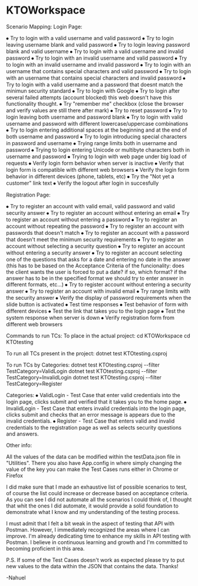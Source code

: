 # KTOWorkspace

Scenario Mapping:
Login Page:

⦁	Try to login with a valid username and valid password
⦁	Try to login leaving username blank and valid password
⦁	Try to login leaving password blank and valid username
⦁	Try to login with a valid username and invalid password
⦁	Try to login with an invalid username and valid password
⦁	Try to login with an invalid username and invalid password
⦁	Try to login with an username that contains special characters and valid password
⦁	Try to login with an username that contains special characters and invalid password
⦁	Try to login with a valid username and a password that doesnt match the minimun security standard
⦁	Try to login with Google
⦁	Try to login after several failed attempts (account blocked) this web doesn't have this functionality thought.
⦁	Try "remember me" checkbox (close the browser and verify values are still there after mark)
⦁	Try to reset password 
⦁	Try to login leaving both username and password blank
⦁	Try to login with valid username and password with different lowercase/uppercase combinations
⦁	Try to login entering additional spaces at the beginning and at the end of both username and password
⦁	Try to login introducing special characters in password and username
⦁	Trying range limits both in username and password
⦁	Trying to login entering Unicode or multibyte characters both in username and password
⦁	Trying to login with web page under big load of requests 
⦁	Verify login form behavior when server is inactive
⦁	Verify that login form is compatible with different web browsers
⦁	Verify the login form behavior in different devices (phone, tablets, etc)
⦁	Try the "Not yet a customer" link text
⦁	Verify the logout after login in succesfully

Registration Page:

⦁	Try to register an account with valid email, valid password and valid security answer
⦁	Try to register an account without entering an email
⦁	Try to register an account without entering a password
⦁	Try to register an account without repeating the password
⦁	Try to register an account with passwords that doesn't match
⦁	Try to register an account with a password that doesn't meet the minimum security requirements
⦁	Try to register an account without selecting a security question
⦁	Try to register an account without entering a security answer
⦁	Try to register an account selecting one of the questions that asks for a date and entering no date in the answer (this has to be based on 	the Acceptance Criteria of the funcionality: does the client wants the user is forced to put a date? if so, which format? if the answer has 	to be in the specified format we should try to enter answer in different formats, etc...)
⦁	Try to register account without entering a security answer
⦁	Try to register an account with invalid email
⦁	Try range limits with the security answer
⦁	Verify the display of password requirements when the slide button is activated
⦁	Test time responses
⦁	Test behavior of form with different devices
⦁	Test the link that takes you to the login page
⦁	Test the system response when server is down
⦁	Verify registration form from different web browsers

Commands to run TCs:
To place in the actual project:
	cd KTOWorkspace
	cd KTOtesting
 
To run all TCs present in the project:
	dotnet test KTOtesting.csproj
 
To run TCs by Categories:
	dotnet test KTOtesting.csproj --filter TestCategory=ValidLogin
	dotnet test KTOtesting.csproj --filter TestCategory=InvalidLogin
	dotnet test KTOtesting.csproj --filter TestCategory=Register
 
Categories:
⦁	ValidLogin - Test Case that enter valid credentials into the login page, clicks submit and verified that it takes you to the home page.
⦁	InvalidLogin - Test Case that enters invalid credentials into the login page, clicks submit and checks that an error message is appears due 	to the invalid credentials.
⦁	Register - Test Case that enters valid and invalid credentials to the registration page as well as selects security questions and answers.

Other info:

All the values of the data can be modified within the testData.json file in "Utilities". There you also have App.config in where simply changing the value of the key you can make the Test Cases runs either in Chrome or Firefox

I did make sure that I made an exhaustive list of possible scenarios to test, of course the list could increase or decrease based on acceptance criteria. As you can see I did not automate all the scenarios I could think of, I thought that whit the ones I did automate, it would provide a solid foundation to demonstrate what I know and my understanding of the testing process.

I must admit that I felt a bit weak in the aspect of testing that API with Postman. However, I immediately recognized the areas where I can improve. I'm already dedicating time to enhance my skills in API testing with Postman. I believe in continuous learning and growth and I'm committed to becoming proficient in this area.

P.S. If some of the Test Cases doesn't work as expected please try to put new values to the data within the JSON that contains the data.
Thanks!

-Nahuel

